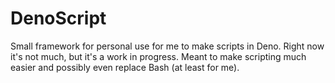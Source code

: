 # DenoScript

Small framework for personal use for me to make scripts in Deno. Right now it's
not much, but it's a work in progress. Meant to make scripting much easier and
possibly even replace Bash (at least for me).
